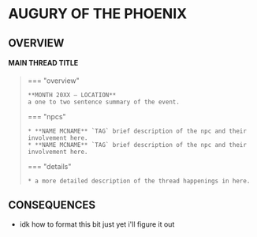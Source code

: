 # AUGURY OF THE PHOENIX

## OVERVIEW

#### MAIN THREAD TITLE

> === "overview"
> 
>     **MONTH 20XX — LOCATION**
>     a one to two sentence summary of the event.
>     
> === "npcs"
> 
>     * **NAME MCNAME** `TAG` brief description of the npc and their involvement here.
>     * **NAME MCNAME** `TAG` brief description of the npc and their involvement here.
>       
> === "details"
> 
>     * a more detailed description of the thread happenings in here.

## CONSEQUENCES

- idk how to format this bit just yet i'll figure it out